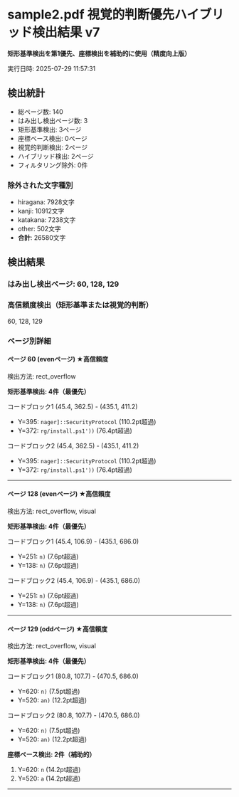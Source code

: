 # sample2.pdf 視覚的判断優先ハイブリッド検出結果 v7

**矩形基準検出を第1優先、座標検出を補助的に使用（精度向上版）**

実行日時: 2025-07-29 11:57:31

## 検出統計

- 総ページ数: 140
- はみ出し検出ページ数: 3
- 矩形基準検出: 3ページ
- 座標ベース検出: 0ページ
- 視覚的判断検出: 2ページ
- ハイブリッド検出: 2ページ
- フィルタリング除外: 0件

### 除外された文字種別

- hiragana: 7928文字
- kanji: 10912文字
- katakana: 7238文字
- other: 502文字
- **合計**: 26580文字

## 検出結果

### はみ出し検出ページ: 60, 128, 129

### 高信頼度検出（矩形基準または視覚的判断）

60, 128, 129

### ページ別詳細

#### ページ 60 (evenページ) ★高信頼度
検出方法: rect_overflow

**矩形基準検出: 4件（最優先）**

コードブロック1 (45.4, 362.5) - (435.1, 411.2)
  - Y=395: `nager]::SecurityProtocol` (110.2pt超過)
  - Y=372: `rg/install.ps1'))` (76.4pt超過)

コードブロック2 (45.4, 362.5) - (435.1, 411.2)
  - Y=395: `nager]::SecurityProtocol` (110.2pt超過)
  - Y=372: `rg/install.ps1'))` (76.4pt超過)

---

#### ページ 128 (evenページ) ★高信頼度
検出方法: rect_overflow, visual

**矩形基準検出: 4件（最優先）**

コードブロック1 (45.4, 106.9) - (435.1, 686.0)
  - Y=251: `n)` (7.6pt超過)
  - Y=138: `n)` (7.6pt超過)

コードブロック2 (45.4, 106.9) - (435.1, 686.0)
  - Y=251: `n)` (7.6pt超過)
  - Y=138: `n)` (7.6pt超過)

---

#### ページ 129 (oddページ) ★高信頼度
検出方法: rect_overflow, visual

**矩形基準検出: 4件（最優先）**

コードブロック1 (80.8, 107.7) - (470.5, 686.0)
  - Y=620: `n)` (7.5pt超過)
  - Y=520: `an)` (12.2pt超過)

コードブロック2 (80.8, 107.7) - (470.5, 686.0)
  - Y=620: `n)` (7.5pt超過)
  - Y=520: `an)` (12.2pt超過)

**座標ベース検出: 2件（補助的）**

1. Y=620: `n` (14.2pt超過)
2. Y=520: `a` (14.2pt超過)

---

